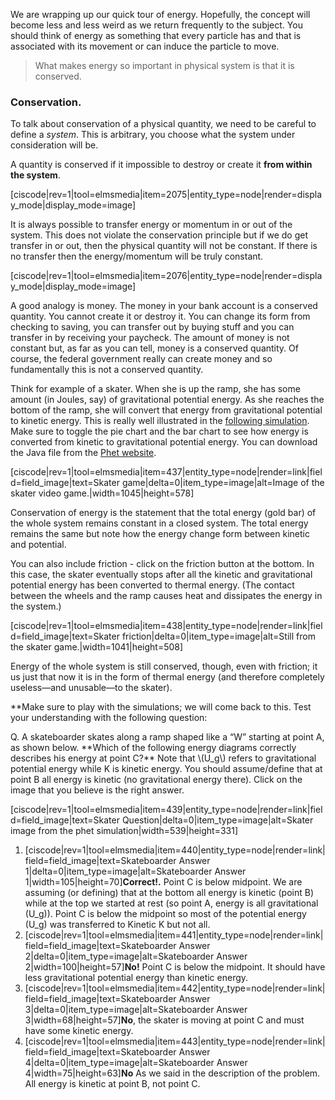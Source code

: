 We are wrapping up our quick tour of energy. Hopefully, the concept will become less and less weird as we return frequently to the subject. You should think of energy as something that every particle has and that is associated with its movement or can induce the particle to move.

> What makes energy so important in physical system is that it is conserved. 

### Conservation. 

To talk about conservation of a physical quantity, we need to be careful to define a _system_. This is arbitrary, you choose what the system under consideration will be.

A quantity is conserved if it impossible to destroy or create it **from within the system**.

[ciscode|rev=1|tool=elmsmedia|item=2075|entity_type=node|render=display_mode|display_mode=image]

It is always possible to transfer energy or momentum in or out of the system. This does not violate the conservation principle but if we do get transfer in or out, then the physical quantity will not be constant. If there is no transfer then the energy/momentum will be truly constant.

[ciscode|rev=1|tool=elmsmedia|item=2076|entity_type=node|render=display_mode|display_mode=image]

A good analogy is money. The money in your bank account is a conserved quantity. You cannot create it or destroy it. You can change its form from checking to saving, you can transfer out by buying stuff and you can transfer in by receiving your paycheck. The amount of money is not constant but, as far as you can tell, money is a conserved quantity. Of course, the federal government really can create money and so fundamentally this is not a conserved quantity.




Think for example of a skater. When she is up the ramp, she has some amount (in Joules, say) of gravitational potential energy. As she reaches the bottom of the ramp, she will convert that energy from gravitational potential to kinetic energy. This is really well illustrated in the [following simulation](https://phet.colorado.edu/sims/html/energy-skate-park-basics/latest/energy-skate-park-basics_en.html). Make sure to toggle the pie chart and the bar chart to see how energy is converted from kinetic to gravitational potential energy. You can download the Java file from the [Phet website](https://phet.colorado.edu/en/simulation/energy-skate-park-basics).

[ciscode|rev=1|tool=elmsmedia|item=437|entity_type=node|render=link|field=field_image|text=Skater game|delta=0|item_type=image|alt=Image of the skater video game.|width=1045|height=578]

Conservation of energy is the statement that the total energy (gold bar) of the whole system remains constant in a closed system. The total energy remains the same but note how the energy change form between kinetic and potential.

You can also include friction - click on the friction button at the bottom. In this case, the skater eventually stops after all the kinetic and gravitational potential energy has been converted to thermal energy. (The contact between the wheels and the ramp causes heat and dissipates the energy in the system.)

[ciscode|rev=1|tool=elmsmedia|item=438|entity_type=node|render=link|field=field_image|text=Skater friction|delta=0|item_type=image|alt=Still from the skater game.|width=1041|height=508]

Energy of the whole system is still conserved, though, even with friction; it us just that now it is in the form of thermal energy (and therefore completely useless—and unusable—to the skater).

\*\*Make sure to play with the simulations; we will come back to this. Test your understanding with the following question:

<div class="question">Q. A skateboarder skates along a ramp shaped like a “W” starting at point A, as shown below. **Which of the following energy diagrams correctly describes his energy at point C?** Note that \(U_g\) refers to gravitational potential energy while K is kinetic energy. You should assume/define that at point B all energy is kinetic (no gravitational energy there). Click on the image that you believe is the right answer.

[ciscode|rev=1|tool=elmsmedia|item=439|entity_type=node|render=link|field=field_image|text=Skater Question|delta=0|item_type=image|alt=Skater image from the phet simulation|width=539|height=331]

1. [ciscode|rev=1|tool=elmsmedia|item=440|entity_type=node|render=link|field=field_image|text=Skateboarder Answer 1|delta=0|item_type=image|alt=Skateboarder Answer 1|width=105|height=70]**Correct!.** Point C is below midpoint. We are assuming (or defining) that at the bottom all energy is kinetic (point B) while at the top we started at rest (so point A, energy is all gravitational \(U_g\)). Point C is below the midpoint so most of the potential energy \(U_g\) was transferred to Kinetic K but not all.
2. [ciscode|rev=1|tool=elmsmedia|item=441|entity_type=node|render=link|field=field_image|text=Skateboarder Answer 2|delta=0|item_type=image|alt=Skateboarder Answer 2|width=100|height=57]**No!** Point C is below the midpoint. It should have less gravitational potential energy than kinetic energy.
3. [ciscode|rev=1|tool=elmsmedia|item=442|entity_type=node|render=link|field=field_image|text=Skateboarder Answer 3|delta=0|item_type=image|alt=Skateboarder Answer 3|width=68|height=57]**No**, the skater is moving at point C and must have some kinetic energy.
4. [ciscode|rev=1|tool=elmsmedia|item=443|entity_type=node|render=link|field=field_image|text=Skateboarder Answer 4|delta=0|item_type=image|alt=Skateboarder Answer 4|width=75|height=63]**No** As we said in the description of the problem. All energy is kinetic at point B, not point C.

</div>